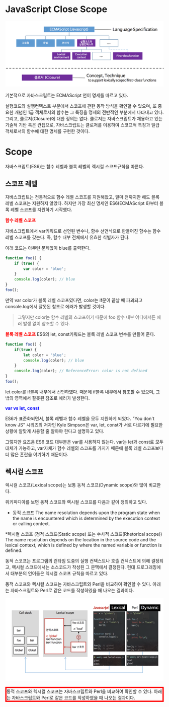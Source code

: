 # JavaScript Close Scope


![](assets/JavaScript-Closer-Scope-4e600e2e.png)

기본적으로 자바스크립트는 ECMAScript 언어 명세를 따르고 있다.

실행코드와 실행컨텍스트 부분에서 스코프에 관한 동작 방식을 확인할 수 있으며, 또 중요한 개념인 1급 객체로서의 함수는 그 특징을 명세의 전반적인 부분에서 나타내고 있다.
그리고, 클로저(Closure)에 대한 정의는 없다. 클로저는 자바스크립트가 채용하고 있는 기술적 기반 혹은 컨셉으로, 자바스크립트는 클로저를 이용하여 스코프적 특징과 일급 객체로서의 함수에 대한 명세를 구현한 것이다.


# Scope

자바스크립트(ES6)는 함수 레벨과 블록 레벨의 렉시컬 스코프규칙을 따른다.

## 스코프 레벨
자바스크립트는 전통적으로 함수 레벨 스코프를 지원해왔고, 얼마 전까지만 해도 블록 레벨 스코프는 지원하지 않았다.
하지만 가장 최신 명세인 ES6(ECMAScript 6)부터 블록 레벨 스코프를 지원하기 시작했다.

**<span style="color:red " >함수 레벨 스코프</span>**

자바스크립트에서 var키워드로 선언된 변수나, 함수 선언식으로 만들어진 함수는 함수 레벨 스코프를 갖는다.
즉, 함수 내부 전체에서 유효한 식별자가 된다.

아래 코드는 아무런 문제없이 blue를 출력한다.

```javascript
function foo() {
    if (true) {
        var color = 'blue';
    }
    console.log(color); // blue
}
foo();
```

만약 var color가 블록 레벨 스코프였다면, color는 if문이 끝날 때 파괴되고 console.log에서 잘못된 참조로 에러가 발생할 것이다.
> 그렇지만 color는 함수 레벨의 스코프이기 때문에 foo 함수 내부 어디에서든 에러 발생 없이 참조할 수 있다.


**<span style="color:red">블록 레벨 스코프</span>**
ES6의 let, const키워드는 블록 레벨 스코프 변수를 만들어 준다.

```javascript
function foo() {
    if(true) {
        let color = 'blue';
        console.log(color); // blue
    }
    console.log(color); // ReferenceError: color is not defined
}
foo();
```

let color를 if블록 내부에서 선언하였다.
때문에 if블록 내부에서 참조할 수 있으며, 그 밖의 영역에서 잘못된 참조로 에러가 발생한다.

**<span style="color:blue">var vs let, const</span>**

ES6가 표준화되면서, 블록 레벨과 함수 레벨을 모두 지원하게 되었다. "You don't know JS" 시리즈의 저자인 Kyle Simpson은 var, let, const가 서로 다르기에 필요한 상황에 알맞게 사용할 줄 알아야 한다고 설명하고 있다.

그렇지만 요즈음 ES6 코드 대부분은 var를 사용하지 않는다. var는 let과 const로 모두 대체가 가능하고, var자체가 함수 레벨의 스코프를 가지기 때문에 블록 레벨 스코프보다 더 많은 혼란을 야기하기 때문이다.


## 렉시컬 스코프
렉시컬 스코프(Lexical scope)는 보통 동적 스코프(Dynamic scope)와 많이 비교한다.

위키피디아를 보면 동적 스코프와 렉시컬 스코프를 다음과 같이 정의하고 있다.

* 동적 스코프
    The name resolution depends upon the program state when the name is encountered which is determined by the execution context or calling context.

*렉시컬 스코프 (정적 스코프(Static scope) 또는 수사적 스코프(Rhetorical scope))
    The name resolution depends on the location in the source code and the lexical context, which is defined by where the named variable or function is defined.

동적 스코프는 프로그램의 런타임 도중의 실행 컨텍스트나 호출 컨텍스트에 의해 결정되고, 렉시컬 스코프에서는 소스코드가 작성된 그 문맥에서 결정된다. 현대 프로그래밍에서 대부분의 언어들은 렉시컬 스코프 규칙을 따르고 있다.

동적 스코프와 렉시컬 스코프는 자바스크립트와 Perl을 비교하여 확인할 수 있다. 아래는 자바스크립트와 Perl로 같은 코드를 작성하였을 때 나오는 결과이다.

![](assets/JavaScript-Closer-Scope-7870eec7.png)


<style>
.trLine {
	border : 4px solid #f00;
}
</style>


<div class="trLine"> 동적 스코프와 렉시컬 스코프는 자바스크립트와 Perl을 비교하여 확인할 수 있다. 아래는 자바스크립트와 Perl로 같은 코드를 작성하였을 때 나오는 결과이다.  </div>
